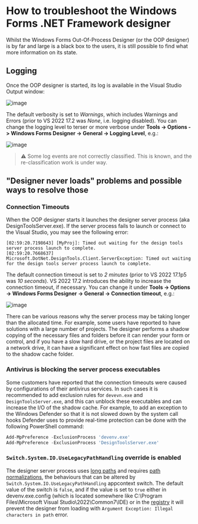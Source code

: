 # How to troubleshoot the Windows Forms .NET Framework designer

Whilst the Windows Forms Out-Of-Process Designer (or the OOP designer) is by far and large is a black box to the users, it is still possible to find what more information on its state.

## Logging 

Once the OOP designer is started, its log is available in the Visual Studio Output window:

![image](https://user-images.githubusercontent.com/4403806/154604523-081f6197-d597-4416-9877-72fb61d12b8a.png)

The default verbosity is set to  _Warnings_, which includes Warnings and Errors (prior to VS 2022 17.2 was _None_, i.e. logging disabled). You can change the logging level to terser or more verbose under **Tools -> Options -> Windows Forms Designer -> General -> Logging Level**, e.g.:

![image](https://user-images.githubusercontent.com/4403806/154607481-44fa404a-894e-4656-95b8-efdeced2ace0.png)

> :warning: Some log events are not correctly classified. This is known, and the re-classification work is under way.

## "Designer never loads" problems and possible ways to resolve those

### Connection Timeouts

When the OOP designer starts it launches the designer server process (aka DesignToolsServer.exe). If the server process fails to launch or connect to the Visual Studio, you may see the following error:

```
[02:59:20.7198643] [MyProj]: Timed out waiting for the design tools server process launch to complete.
[02:59:20.7668637] Microsoft.DotNet.DesignTools.Client.ServerException: Timed out waiting for the design tools server process launch to complete.
```

The default connection timeout is set to _2 minutes_ (prior to VS 2022 17.1p5 was _10 seconds_). VS 2022 17.2 introduces the ability to increase the connection timeout, if necessary. You can change it under **Tools -> Options -> Windows Forms Designer -> General -> Connection timeout**, e.g.:

![image](https://user-images.githubusercontent.com/4403806/154607521-8665597b-b2e5-448b-adcb-a2c147570501.png)

There can be various reasons why the server process may be taking longer than the allocated time. For example, some users have reported to have solutions with a large number of projects. The designer performs a shadow copying of the necessary files and folders before it can render your form or control, and if you have a slow hard drive, or the project files are located on a network drive, it can have a significant effect on how fast files are copied to the shadow cache folder.

### Antivirus is blocking the server process executables

Some customers have reported that the connection timeouts were caused by configurations of their antivirus services. In such cases it is recommended to add exclusion rules for `devevn.exe` and `DesignToolsServer.exe`, and this can unblock these executables and can increase the I/O of the shadow cache. For example, to add an exception to the Windows Defender so that it is not slowed down by the system call hooks Defender uses to provide real-time protection can be done with the following PowerShell command:

```powershell
Add-MpPreference -ExclusionProcess 'devenv.exe'
Add-MpPreference -ExclusionProcess 'DesignToolsServer.exe'
```

### `Switch.System.IO.UseLegacyPathHandling` override is enabled

The designer server process uses [long paths](https://docs.microsoft.com/windows/win32/fileio/maximum-file-path-limitation) and requires [path normalizations](https://docs.microsoft.com/dotnet/framework/migration-guide/mitigation-path-normalization), the behaviours that can be altered by `Switch.System.IO.UseLegacyPathHandling` appcontext switch. The default value of the switch is `false`, and if the value is set to `true` either in devenv.exe.config (which is located somewhere like C:\Program Files\Microsoft Visual Studio\2022\Common7\IDE) or in the [registry](https://docs.microsoft.com/dotnet/api/system.appcontext?view=net-6.0#appcontext-for-library-consumers) it will prevent the designer from loading with `Argument Exception: Illegal characters in path` error.
